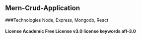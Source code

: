 ## Mern-Crud-Application

###Technologies 
Node, Express, Mongodb, React

#### License Academic Free License v3.0 license keywords afl-3.0
